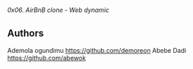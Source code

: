 ###### 0x06. AirBnB clone - Web dynamic

## Authors
Ademola ogundimu  https://github.com/demoreon
Abebe Dadi https://github.com/abewok
